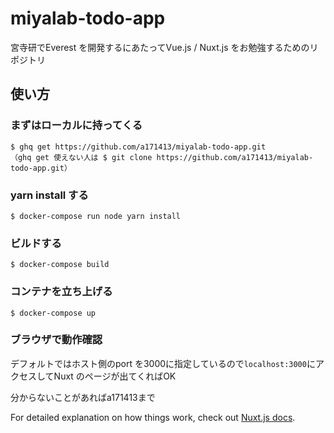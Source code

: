 # miyalab-todo-app
宮寺研でEverest を開発するにあたってVue.js / Nuxt.js をお勉強するためのリポジトリ

## 使い方
### まずはローカルに持ってくる
```
$ ghq get https://github.com/a171413/miyalab-todo-app.git
（ghq get 使えない人は $ git clone https://github.com/a171413/miyalab-todo-app.git）
```
### yarn install する
```
$ docker-compose run node yarn install
```

### ビルドする
```
$ docker-compose build
```


### コンテナを立ち上げる
```
$ docker-compose up
```
### ブラウザで動作確認
デフォルトではホスト側のport を3000に指定しているので`localhost:3000`にアクセスしてNuxt のページが出てくればOK

分からないことがあればa171413まで


For detailed explanation on how things work, check out [Nuxt.js docs](https://nuxtjs.org).
